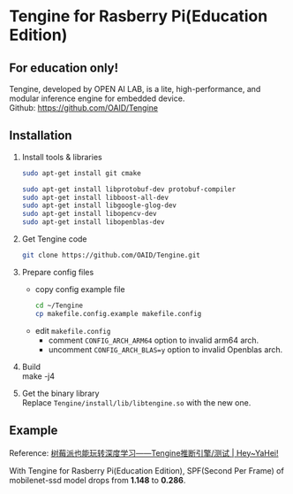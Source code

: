 # Tengine for Rasberry Pi(Education Edition)
## For education only!     

Tengine, developed by OPEN AI LAB, is a lite, high-performance, and modular inference engine for embedded device.    
Github: https://github.com/OAID/Tengine     

## Installation

1. Install tools & libraries       
    ```bash
    sudo apt-get install git cmake

    sudo apt-get install libprotobuf-dev protobuf-compiler
    sudo apt-get install libboost-all-dev
    sudo apt-get install libgoogle-glog-dev
    sudo apt-get install libopencv-dev
    sudo apt-get install libopenblas-dev
    ```    

2. Get Tengine code       
    ```bash
    git clone https://github.com/OAID/Tengine.git
    ```    

3. Prepare config files    
    * copy config example file
        ```bash
        cd ~/Tengine
        cp makefile.config.example makefile.config
        ```
    * edit `makefile.config`            
        * comment `CONFIG_ARCH_ARM64` option to invalid arm64 arch.       
        * uncomment `CONFIG_ARCH_BLAS=y` option to invalid Openblas arch.        

4. Build          
    make -j4

5. Get the binary library      
    Replace `Tengine/install/lib/libtengine.so` with the new one.

## Example       
Reference: [树莓派也能玩转深度学习——Tengine推断引擎/测试 | Hey~YaHei!](http://hey-yahei.cn/2018/10/13/RasPi-Tengine/#%E6%B5%8B%E8%AF%95)      
    
With Tengine for Rasberry Pi(Education Edition), SPF(Second Per Frame) of mobilenet-ssd model drops from **1.148** to **0.286**.     